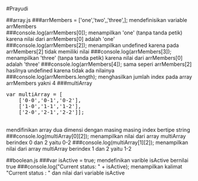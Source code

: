 #Prayudi

##array.js
###arrMembers = ['one','two',,'three',]; 
mendefinisikan variable arrMembers <br>
###console.log(arrMembers[0]); 
menampilkan 'one' (tanpa tanda petik) karena nilai dari arrMembers[0] adalah 'one' 
###console.log(arrMembers[2]); 
menampilkan undefined karena pada arrMembers[2] tidak memiliki nilai
###console.log(arrMembers[3]); 
menampilkan 'three' (tanpa tanda petik) karena nilai dari arrMembers[0] adalah 'three'
###console.log(arrMembers[4]); 
sama seperi arrMembers[2] hasilnya undefined karena tidak ada nilainya
###console.log(arrMembers.length); 
menghasilkan jumlah index pada array arrMembers yakni 4
###multiArray
<pre>var multiArray = [
	['0-0','0-1','0-2'],
	['1-0','1-1','1-2'],
	['2-0','2-1','2-2']];</pre> 
<br> mendifinikan array dua dimensi dengan masing masing index bertipe string<br>
###console.log(multiArray[0][2]);
menampilkan nilai dari array multiArray berindex 0 dan 2 yaitu 0-2
###console.log(multiArray[1][2]);
menampilkan nilai dari array multiArray berindex 1 dan 2 yaitu 1-2

##boolean.js
###var isActive = true;
mendefinikan varible isActive bernilai true
###console.log("Current status: " + isActive);
menampilkan kalimat "Current status : " dan nilai dari variable isActive













